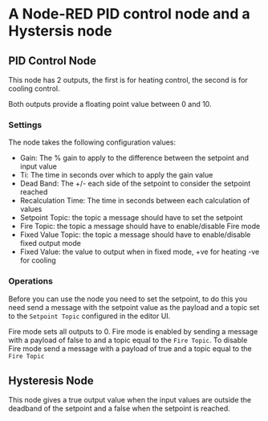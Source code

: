 # A Node-RED PID control node and a Hystersis node

## PID Control Node

This node has 2 outputs, the first is for heating control, the second is
for cooling control.

Both outputs provide a floating point value between 0 and 10.

### Settings

The node takes the following configuration values:

 - Gain: The % gain to apply to the difference between the setpoint and 
 input value
 - Ti: The time in seconds over which to apply the gain value
 - Dead Band: The +/- each side of the setpoint to consider the setpoint
 reached
 - Recalculation Time: The time in seconds between each calculation of 
 values
 - Setpoint Topic: the topic a message should have to set the setpoint
 - Fire Topic: the topic a message should have to enable/disable Fire 
 mode
 - Fixed Value Topic: the topic a message should have to enable/disable 
 fixed output mode
 - Fixed Value: the value to output when in fixed mode, +ve for heating
 -ve for cooling

### Operations

Before you can use the node you need to set the setpoint, to do this 
you need send a message with the setpoint value as the payload and a
topic set to the `Setpoint Topic` configured in the editor UI.

Fire mode sets all outputs to 0. Fire mode is enabled by sending a 
message with a payload of false to and a topic equal to the 
`Fire Topic`. To disable Fire mode send a message with a payload of
true and a topic equal to the `Fire Topic`

## Hysteresis Node

This node gives a true output value when the input values are 
outside the deadband of the setpoint and a false when the setpoint 
is reached.